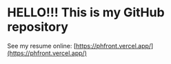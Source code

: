 # HELLO!!! This is my GitHub repository

See my resume online: [https://phfront.vercel.app/](https://phfront.vercel.app/)

